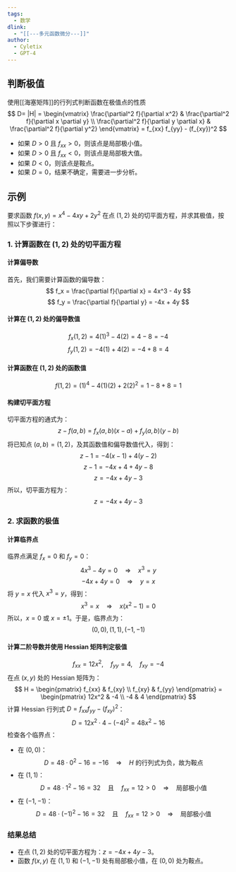 ```yaml
---
tags:
  - 数学
dlink:
  - "[[---多元函数微分---]]"
author:
  - Cyletix
  - GPT-4
---
```

## 判断极值
使用[[海塞矩阵]]的行列式判断函数在极值点的性质
$$
D= |H| = 
\begin{vmatrix}
\frac{\partial^2 f}{\partial x^2} & \frac{\partial^2 f}{\partial x \partial y} \\
\frac{\partial^2 f}{\partial y \partial x} & \frac{\partial^2 f}{\partial y^2}
\end{vmatrix} 
= f_{xx} f_{yy} - (f_{xy})^2
$$
- 如果 $D > 0$ 且 $f_{xx} > 0$，则该点是局部极小值。
- 如果 $D > 0$ 且 $f_{xx} < 0$，则该点是局部极大值。
- 如果 $D < 0$，则该点是鞍点。
- 如果 $D = 0$，结果不确定，需要进一步分析。


## 示例
要求函数 $f(x,y) = x^4 - 4xy + 2y^2$ 在点 $(1,2)$ 处的切平面方程，并求其极值，按照以下步骤进行：
### 1. 计算函数在 $(1,2)$ 处的切平面方程
#### 计算偏导数
首先，我们需要计算函数的偏导数：
$$
f_x = \frac{\partial f}{\partial x} = 4x^3 - 4y
$$
$$
f_y = \frac{\partial f}{\partial y} = -4x + 4y
$$
#### 计算在 $(1,2)$ 处的偏导数值
$$
f_x(1,2) = 4(1)^3 - 4(2) = 4 - 8 = -4
$$
$$
f_y(1,2) = -4(1) + 4(2) = -4 + 8 = 4
$$
#### 计算函数在 $(1,2)$ 处的函数值
$$
f(1,2) = (1)^4 - 4(1)(2) + 2(2)^2 = 1 - 8 + 8 = 1
$$
#### 构建切平面方程
切平面方程的通式为：
$$
z - f(a,b) = f_x(a,b)(x - a) + f_y(a,b)(y - b)
$$
将已知点 $(a,b) = (1,2)$，及其函数值和偏导数值代入，得到：
$$
z - 1 = -4(x - 1) + 4(y - 2)
$$
$$
z - 1 = -4x + 4 + 4y - 8
$$
$$
z = -4x + 4y - 3
$$
所以，切平面方程为：
$$
z = -4x + 4y - 3
$$
### 2. 求函数的极值
#### 计算临界点
临界点满足 $f_x = 0$ 和 $f_y = 0$：
$$
4x^3 - 4y = 0 \quad \Rightarrow \quad x^3 = y
$$
$$
-4x + 4y = 0 \quad \Rightarrow \quad y = x
$$
将 $y = x$ 代入 $x^3 = y$，得到：
$$
x^3 = x \quad \Rightarrow \quad x(x^2 - 1) = 0
$$
所以，$x = 0$ 或 $x = \pm1$。于是，临界点为：
$$
(0,0), (1,1), (-1,-1)
$$
#### 计算二阶导数并使用 Hessian 矩阵判定极值
$$
f_{xx} = 12x^2, \quad f_{yy} = 4, \quad f_{xy} = -4
$$
在点 $(x,y)$ 处的 Hessian 矩阵为：
$$
H = \begin{pmatrix}
f_{xx} & f_{xy} \\
f_{xy} & f_{yy}
\end{pmatrix} = \begin{pmatrix}
12x^2 & -4 \\
-4 & 4
\end{pmatrix}
$$
计算 Hessian 行列式 $D = f_{xx}f_{yy} - (f_{xy})^2$：
$$
D = 12x^2 \cdot 4 - (-4)^2 = 48x^2 - 16
$$
检查各个临界点：
- 在 $(0,0)$：
$$
D = 48 \cdot 0^2 - 16 = -16 \quad \Rightarrow \quad H \text{ 的行列式为负，故为鞍点}
$$
- 在 $(1,1)$：
$$
D = 48 \cdot 1^2 - 16 = 32 \quad \text{且} \quad f_{xx} = 12 > 0 \quad \Rightarrow \quad \text{局部极小值}
$$
- 在 $(-1,-1)$：
$$
D = 48 \cdot (-1)^2 - 16 = 32 \quad \text{且} \quad f_{xx} = 12 > 0 \quad \Rightarrow \quad \text{局部极小值}
$$
### 结果总结
- 在点 $(1,2)$ 处的切平面方程为：$z = -4x + 4y - 3$。
- 函数 $f(x,y)$ 在 $(1,1)$ 和 $(-1,-1)$ 处有局部极小值，在 $(0,0)$ 处为鞍点。